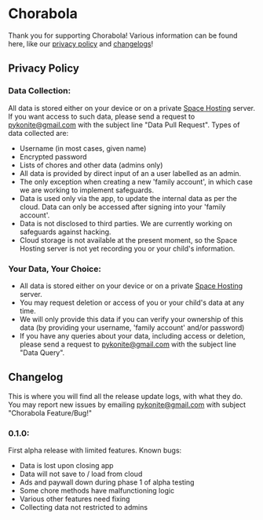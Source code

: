 # Chorabola

Thank you for supporting Chorabola! Various information can be found here, like our [privacy policy](https://github.com/official-pykonite/Chorabola/tree/main?tab=readme-ov-file#privacy-policy]) and [changelogs](https://github.com/official-pykonite/Chorabola/tree/main?tab=readme-ov-file#changelog)!

## Privacy Policy
### Data Collection:
All data is stored either on your device or on a private [Space Hosting](https://www.space-hosting.net/) server. If you want access to such data, please send a request to pykonite@gmail.com with the subject line "Data Pull Request". 
Types of data collected are:
+ Username (in most cases, given name)
+ Encrypted password
+ Lists of chores and other data (admins only)
+ All data is provided by direct input of an a user labelled as an admin.
+ The only exception when creating a new 'family account', in which case we are working to implement safeguards. 
+ Data is used only via the app, to update the internal data as per the cloud. Data can only be accessed after signing into your 'family account'.
+ Data is not disclosed to third parties. We are currently working on safeguards against hacking.
+ Cloud storage is not available at the present moment, so the Space Hosting server is not yet recording you or your child's information.

### Your Data, Your Choice:
+ All data is stored either on your device or on a private [Space Hosting](https://www.space-hosting.net/) server.
+ You may request deletion or access of you or your child's data at any time.
+ We will only provide this data if you can verify your ownership of this data (by providing your username, 'family account' and/or password)
+ If you have any queries about your data, including access or deletion, please send a request to pykonite@gmail.com with the subject line "Data Query".

## Changelog
This is where you will find all the release update logs, with what they do.
You may report new issues by emailing pykonite@gmail.com with subject "Chorabola Feature/Bug!"

### 0.1.0: 
First alpha release with limited features.
Known bugs: 
+ Data is lost upon closing app
+ Data will not save to / load from cloud
+ Ads and paywall down during phase 1 of alpha testing
+ Some chore methods have malfunctioning logic
+ Various other features need fixing
+ Collecting data not restricted to admins
